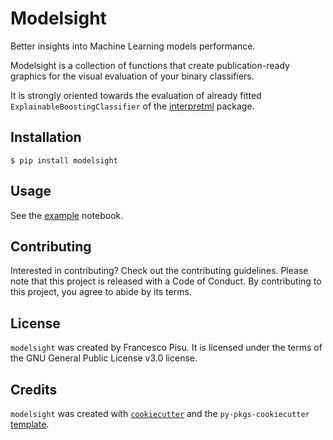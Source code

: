 # Modelsight

Better insights into Machine Learning models performance.

Modelsight is a collection of functions that create publication-ready graphics for the visual evaluation of your binary classifiers. 

It is strongly oriented towards the evaluation of already fitted `ExplainableBoostingClassifier` of the [interpretml](https://github.com/interpretml/interpret) package.

## Installation
```console
$ pip install modelsight
```

## Usage

See the [example](/docs/example.ipynb) notebook. 

## Contributing

Interested in contributing? Check out the contributing guidelines. Please note that this project is released with a Code of Conduct. By contributing to this project, you agree to abide by its terms.

## License

`modelsight` was created by Francesco Pisu. It is licensed under the terms of the GNU General Public License v3.0 license.

## Credits

`modelsight` was created with [`cookiecutter`](https://cookiecutter.readthedocs.io/en/latest/) and the `py-pkgs-cookiecutter` [template](https://github.com/py-pkgs/py-pkgs-cookiecutter).
